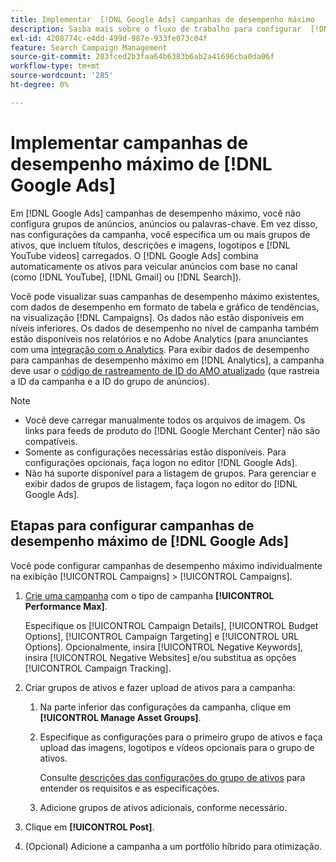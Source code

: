 ```yaml
---
title: Implementar  [!DNL Google Ads] campanhas de desempenho máximo
description: Saiba mais sobre o fluxo de trabalho para configurar  [!DNL Google Ads] campanhas de desempenho máximo.
exl-id: 4208774c-e4dd-499d-987e-933fe073c04f
feature: Search Campaign Management
source-git-commit: 283fced2b3faa64b6383b6ab2a41696cba0da06f
workflow-type: tm+mt
source-wordcount: '285'
ht-degree: 0%

---
```


# Implementar campanhas de desempenho máximo de [!DNL Google Ads]

Em [!DNL Google Ads] campanhas de desempenho máximo, você não configura grupos de anúncios, anúncios ou palavras-chave. Em vez disso, nas configurações da campanha, você especifica um ou mais grupos de ativos, que incluem títulos, descrições e imagens, logotipos e [!DNL YouTube videos] carregados. O [!DNL Google Ads] combina automaticamente os ativos para veicular anúncios com base no canal (como [!DNL YouTube], [!DNL Gmail] ou [!DNL Search]).

Você pode visualizar suas campanhas de desempenho máximo existentes, com dados de desempenho em formato de tabela e gráfico de tendências, na visualização [!DNL Campaigns]. Os dados não estão disponíveis em níveis inferiores. Os dados de desempenho no nível de campanha também estão disponíveis nos relatórios e no Adobe Analytics (para anunciantes com uma [integração com o Analytics](/help/integrations/analytics/overview.md). Para exibir dados de desempenho para campanhas de desempenho máximo em [!DNL Analytics], a campanha deve usar o [código de rastreamento de ID do AMO atualizado](/help/integrations/analytics/ids.md#amo-id-formats) (que rastreia a ID da campanha e a ID do grupo de anúncios).

>[!NOTE]
>
>* Você deve carregar manualmente todos os arquivos de imagem. Os links para feeds de produto do [!DNL Google Merchant Center] não são compatíveis.
>* Somente as configurações necessárias estão disponíveis. Para configurações opcionais, faça logon no editor [!DNL Google Ads].
>* Não há suporte disponível para a listagem de grupos. Para gerenciar e exibir dados de grupos de listagem, faça logon no editor do [!DNL Google Ads].

## Etapas para configurar campanhas de desempenho máximo de [!DNL Google Ads]

Você pode configurar campanhas de desempenho máximo individualmente na exibição [!UICONTROL Campaigns] > [!UICONTROL Campaigns].

1. [Crie uma campanha](/help/search-social-commerce/campaign-management/campaigns/campaign-manage.md) com o tipo de campanha **[!UICONTROL Performance Max]**.

   Especifique os [!UICONTROL Campaign Details], [!UICONTROL Budget Options], [!UICONTROL Campaign Targeting] e [!UICONTROL URL Options]. Opcionalmente, insira [!UICONTROL Negative Keywords], insira [!UICONTROL Negative Websites] e/ou substitua as opções [!UICONTROL Campaign Tracking].

1. Criar grupos de ativos e fazer upload de ativos para a campanha:

   1. Na parte inferior das configurações da campanha, clique em **[!UICONTROL Manage Asset Groups]**.

   1. Especifique as configurações para o primeiro grupo de ativos e faça upload das imagens, logotipos e vídeos opcionais para o grupo de ativos.

      Consulte [descrições das configurações do grupo de ativos](/help/search-social-commerce/campaign-management/campaigns/campaign-settings-google.md) para entender os requisitos e as especificações.

   1. Adicione grupos de ativos adicionais, conforme necessário.

1. Clique em **[!UICONTROL Post]**.

1. (Opcional) Adicione a campanha a um portfólio híbrido para otimização.
